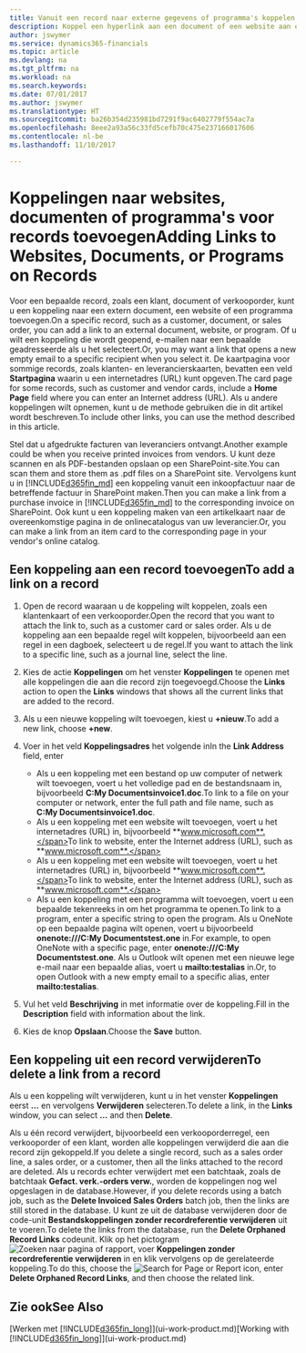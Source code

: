 ```yaml
---
title: Vanuit een record naar externe gegevens of programma's koppelen | Microsoft Docs
description: Koppel een hyperlink aan een document of een website aan een bepaalde record, zoals een klant of document.
author: jswymer
ms.service: dynamics365-financials
ms.topic: article
ms.devlang: na
ms.tgt_pltfrm: na
ms.workload: na
ms.search.keywords: 
ms.date: 07/01/2017
ms.author: jswymer
ms.translationtype: HT
ms.sourcegitcommit: ba26b354d235981bd7291f9ac6402779f554ac7a
ms.openlocfilehash: 8eee2a93a56c33fd5cefb70c475e237166017606
ms.contentlocale: nl-be
ms.lasthandoff: 11/10/2017

---
```

# <a name="adding-links-to-websites-documents-or-programs-on-records"></a><span data-ttu-id="ad856-103">Koppelingen naar websites, documenten of programma's voor records toevoegen</span><span class="sxs-lookup"><span data-stu-id="ad856-103">Adding Links to Websites, Documents, or Programs on Records</span></span>
<span data-ttu-id="ad856-104">Voor een bepaalde record, zoals een klant, document of verkooporder, kunt u een koppeling naar een extern document, een website of een programma toevoegen.</span><span class="sxs-lookup"><span data-stu-id="ad856-104">On a specific record, such as a customer, document, or sales order, you can add a link to an external document, website, or program.</span></span> <span data-ttu-id="ad856-105">Of u wilt een koppeling die wordt geopend, e-mailen naar een bepaalde geadresseerde als u het selecteert.</span><span class="sxs-lookup"><span data-stu-id="ad856-105">Or, you may want a link that opens a new empty email to a specific recipient when you select it.</span></span> <span data-ttu-id="ad856-106">De kaartpagina voor sommige records, zoals klanten- en leverancierskaarten, bevatten een veld **Startpagina** waarin u een internetadres (URL) kunt opgeven.</span><span class="sxs-lookup"><span data-stu-id="ad856-106">The card page for some records, such as customer and vendor cards, include a **Home Page** field where you can enter an Internet address (URL).</span></span> <span data-ttu-id="ad856-107">Als u andere koppelingen wilt opnemen, kunt u de methode gebruiken die in dit artikel wordt beschreven.</span><span class="sxs-lookup"><span data-stu-id="ad856-107">To include other links, you can use the method described in this article.</span></span>

<span data-ttu-id="ad856-108">Stel dat u afgedrukte facturen van leveranciers ontvangt.</span><span class="sxs-lookup"><span data-stu-id="ad856-108">Another example could be when you receive printed invoices from vendors.</span></span> <span data-ttu-id="ad856-109">U kunt deze scannen en als PDF-bestanden opslaan op een SharePoint-site.</span><span class="sxs-lookup"><span data-stu-id="ad856-109">You can scan them and store them as .pdf files on a SharePoint site.</span></span> <span data-ttu-id="ad856-110">Vervolgens kunt u in [!INCLUDE[d365fin_md](includes/d365fin_md.md)] een koppeling vanuit een inkoopfactuur naar de betreffende factuur in SharePoint maken.</span><span class="sxs-lookup"><span data-stu-id="ad856-110">Then you can make a link from a purchase invoice in [!INCLUDE[d365fin_md](includes/d365fin_md.md)] to the corresponding invoice on  SharePoint.</span></span> <span data-ttu-id="ad856-111">Ook kunt u een koppeling maken van een artikelkaart naar de overeenkomstige pagina in de onlinecatalogus van uw leverancier.</span><span class="sxs-lookup"><span data-stu-id="ad856-111">Or, you can make a link from an item card to the corresponding page in your vendor's online catalog.</span></span>

## <a name="to-add-a-link-on-a-record"></a><span data-ttu-id="ad856-112">Een koppeling aan een record toevoegen</span><span class="sxs-lookup"><span data-stu-id="ad856-112">To add a link on a record</span></span>   

1.  <span data-ttu-id="ad856-113">Open de record waaraan u de koppeling wilt koppelen, zoals een klantenkaart of een verkooporder.</span><span class="sxs-lookup"><span data-stu-id="ad856-113">Open the record that you want to attach the link to, such as a customer card or sales order.</span></span> <span data-ttu-id="ad856-114">Als u de koppeling aan een bepaalde regel wilt koppelen, bijvoorbeeld aan een regel in een dagboek, selecteert u de regel.</span><span class="sxs-lookup"><span data-stu-id="ad856-114">If you want to attach the link to a specific line, such as a journal line, select the line.</span></span>  

2.  <span data-ttu-id="ad856-115">Kies de actie **Koppelingen** om het venster **Koppelingen** te openen met alle koppelingen die aan die record zijn toegevoegd.</span><span class="sxs-lookup"><span data-stu-id="ad856-115">Choose the **Links** action to open the **Links** windows that shows all the current links that are added to the record.</span></span>

3. <span data-ttu-id="ad856-116">Als u een nieuwe koppeling wilt toevoegen, kiest u **+nieuw**.</span><span class="sxs-lookup"><span data-stu-id="ad856-116">To add a new link, choose **+new**.</span></span>

4.  <span data-ttu-id="ad856-117">Voer in het veld **Koppelingsadres** het volgende in</span><span class="sxs-lookup"><span data-stu-id="ad856-117">In the **Link Address** field, enter</span></span>

    -   <span data-ttu-id="ad856-118">Als u een koppeling met een bestand op uw computer of netwerk wilt toevoegen, voert u het volledige pad en de bestandsnaam in, bijvoorbeeld **C:My Documentsinvoice1.doc**.</span><span class="sxs-lookup"><span data-stu-id="ad856-118">To link to a file on your computer or network, enter the full path and file name, such as  **C:My Documentsinvoice1.doc**.</span></span>
    -   <span data-ttu-id="ad856-119">Als u een koppeling met een website wilt toevoegen, voert u het internetadres (URL) in, bijvoorbeeld **www.microsoft.com**.</span><span class="sxs-lookup"><span data-stu-id="ad856-119">To link to website, enter the Internet address (URL), such as **www.microsoft.com**.</span></span>
    -   <span data-ttu-id="ad856-120">Als u een koppeling met een website wilt toevoegen, voert u het internetadres (URL) in, bijvoorbeeld **www.microsoft.com**.</span><span class="sxs-lookup"><span data-stu-id="ad856-120">To link to website, enter the Internet address (URL), such as **www.microsoft.com**.</span></span>
    -   <span data-ttu-id="ad856-121">Als u een koppeling met een programma wilt toevoegen, voert u een bepaalde tekenreeks in om het programma te openen.</span><span class="sxs-lookup"><span data-stu-id="ad856-121">To link to a program, enter a specific string to open the program.</span></span> <span data-ttu-id="ad856-122">Als u OneNote op een bepaalde pagina wilt openen, voert u bijvoorbeeld **onenote:///C:My Documentstest.one** in.</span><span class="sxs-lookup"><span data-stu-id="ad856-122">For example, to open OneNote with a specific page, enter **onenote:///C:My Documentstest.one**.</span></span> <span data-ttu-id="ad856-123">Als u Outlook wilt openen met een nieuwe lege e-mail naar een bepaalde alias, voert u **mailto:testalias** in.</span><span class="sxs-lookup"><span data-stu-id="ad856-123">Or, to open Outlook with a new empty email to a specific alias, enter **mailto:testalias**.</span></span>  

5.  <span data-ttu-id="ad856-124">Vul het veld **Beschrijving** in met informatie over de koppeling.</span><span class="sxs-lookup"><span data-stu-id="ad856-124">Fill in the **Description** field with information about the link.</span></span>  

6.  <span data-ttu-id="ad856-125">Kies de knop **Opslaan**.</span><span class="sxs-lookup"><span data-stu-id="ad856-125">Choose the **Save** button.</span></span>  

## <a name="to-delete-a-link-from-a-record"></a><span data-ttu-id="ad856-126">Een koppeling uit een record verwijderen</span><span class="sxs-lookup"><span data-stu-id="ad856-126">To delete a link from a record</span></span>  

<span data-ttu-id="ad856-127">Als u een koppeling wilt verwijderen, kunt u in het venster **Koppelingen** eerst **…** en vervolgens **Verwijderen** selecteren.</span><span class="sxs-lookup"><span data-stu-id="ad856-127">To delete a link, in the **Links** window, you can select **...** and then **Delete**.</span></span>

<span data-ttu-id="ad856-128">Als u één record verwijdert, bijvoorbeeld een verkooporderregel, een verkooporder of een klant, worden alle koppelingen verwijderd die aan die record zijn gekoppeld.</span><span class="sxs-lookup"><span data-stu-id="ad856-128">If you delete a single record, such as a sales order line, a sales order, or a customer, then all the links attached to the record are deleted.</span></span> <span data-ttu-id="ad856-129">Als u records echter verwijdert met een batchtaak, zoals de batchtaak **Gefact. verk.-orders verw.**, worden de koppelingen nog wel opgeslagen in de database.</span><span class="sxs-lookup"><span data-stu-id="ad856-129">However, if you delete records using a batch job, such as the **Delete Invoiced Sales Orders** batch job, then the links are still stored in the database.</span></span> <span data-ttu-id="ad856-130">U kunt ze uit de database verwijderen door de code-unit **Bestandskoppelingen zonder recordreferentie verwijderen** uit te voeren.</span><span class="sxs-lookup"><span data-stu-id="ad856-130">To delete the links from the database, run the **Delete Orphaned Record Links** codeunit.</span></span> <span data-ttu-id="ad856-131">Klik op het pictogram ![Zoeken naar pagina of rapport](media/ui-search/search_small.png "pictogram Zoeken naar pagina of rapport"), voer **Koppelingen zonder recordreferentie verwijderen** in en klik vervolgens op de gerelateerde koppeling.</span><span class="sxs-lookup"><span data-stu-id="ad856-131">To do this, choose the ![Search for Page or Report](media/ui-search/search_small.png "Search for Page or Report icon") icon, enter **Delete Orphaned Record Links**, and then choose the related link.</span></span>   

<!-- ### To run delete orphaned record links  

1.  Choose the ![Search for Page or Report](media/ui-search/search_small.png "Search for Page or Report icon") icon, enter **Data Deletion**, and then choose the related link.  

2.  On the **Data Deletion** page, choose **Tasks**, and then choose **Delete Orphaned Record Links**.  -->

## <a name="see-also"></a><span data-ttu-id="ad856-132">Zie ook</span><span class="sxs-lookup"><span data-stu-id="ad856-132">See Also</span></span>  
<span data-ttu-id="ad856-133">[Werken met [!INCLUDE[d365fin_long](includes/d365fin_long_md.md)]](ui-work-product.md)</span><span class="sxs-lookup"><span data-stu-id="ad856-133">[Working with [!INCLUDE[d365fin_long](includes/d365fin_long_md.md)]](ui-work-product.md)</span></span>  

